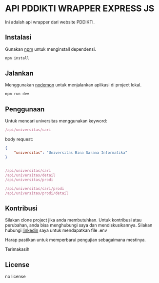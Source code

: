 # API PDDIKTI WRAPPER EXPRESS JS

Ini adalah api wrapper dari website PDDIKTI.

## Instalasi

Gunakan [npm](https://www.npmjs.com/) untuk menginstall dependensi.

```bash
npm install
```

## Jalankan

Menggunakan [nodemon](https://nodemon.io/) untuk menjalankan aplikasi di project lokal.

```bash
npm run dev
```

## Penggunaan

Untuk mencari universitas menggunakan keyword:

```javascript
/api/universitas/cari

```

body request:

```json
{
	"universitas": "Universitas Bina Sarana Informatika"
}
```

##

```javascript
/api/universitas/cari
/api/universitas/detail
/api/universitas/prodi

/api/universitas/cari/prodi
/api/universitas/prodi/detail

```

## Kontribusi

Silakan clone project jika anda membutuhkan. Untuk kontribusi atau perubahan, anda bisa menghubungi saya dan mendiskusikannya.
Silakan hubungi [linkedin](https://www.linkedin.com/in/nalendroadilsatyadi/) saya untuk mendapatkan file .env

Harap pastikan untuk memperbarui pengujian sebagaimana mestinya.

Terimakasih

## License

no license
